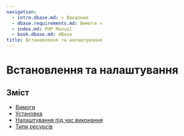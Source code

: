 ```yaml
---
navigation:
  - intro.dbase.md: « Введение
  - dbase.requirements.md: Вимоги »
  - index.md: PHP Manual
  - book.dbase.md: dBase
title: Встановлення та налаштування
---
```

# Встановлення та налаштування

## Зміст

-   [Вимоги](dbase.requirements.md)
-   [Установка](dbase.installation.md)
-   [Налаштування під час виконання](dbase.configuration.md)
-   [Типи ресурсів](dbase.resources.md)
